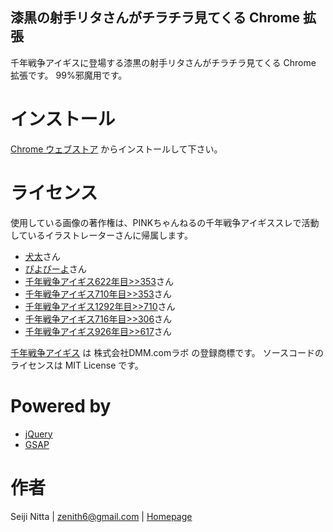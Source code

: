 漆黒の射手リタさんがチラチラ見てくる Chrome 拡張
---------------------------------------

千年戦争アイギスに登場する漆黒の射手リタさんがチラチラ見てくる Chrome 拡張です。
99%邪魔用です。


インストール
========

[Chrome ウェブストア](https://chrome.google.com/webstore/detail/ememknmjckfbganihedbodegbdddlhhl?hl=ja) からインストールして下さい。


ライセンス
========

使用している画像の著作権は、PINKちゃんねるの千年戦争アイギススレで活動しているイラストレーターさんに帰属します。

 * [犬太](http://www.pixiv.net/member_illust.php?id=1157165)さん
 * [ぴよぴーよ](http://www.pixiv.net/member.php?id=248654)さん
 * [千年戦争アイギス622年目>>353](http://kilauea.bbspink.com/test/read.cgi/mobpink/1402073611/353)さん
 * [千年戦争アイギス710年目>>353](http://kilauea.bbspink.com/test/read.cgi/mobpink/1403135687/167)さん
 * [千年戦争アイギス1292年目>>710](http://kilauea.bbspink.com/test/read.cgi/mobpink/1412817075/710)さん
 * [千年戦争アイギス716年目>>306](http://kilauea.bbspink.com/test/read.cgi/mobpink/1403185132/306)さん
 * [千年戦争アイギス926年目>>617](http://kilauea.bbspink.com/test/read.cgi/mobpink/1406703025/617)さん

[千年戦争アイギス](http://www.dmm.com/netgame_s/aigisc/) は 株式会社DMM.comラボ の登録商標です。
ソースコードのライセンスは MIT License です。


Powered by
==========

 * [jQuery](http://jquery.com/)
 * [GSAP](http://greensock.com/gsap)


作者
====

Seiji Nitta | <zenith6@gmail.com> | [Homepage](http://zenith6.github.io/)

